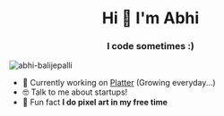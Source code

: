 <h1 align="center">Hi 👋 I'm Abhi</h1>
<h3 align="center">I code sometimes :)</h3>

<p align="left"> <img src="https://komarev.com/ghpvc/?username=abhi-balijepalli&label=Profile%20views&color=0e75b6&style=flat" alt="abhi-balijepalli" /> </p>

- 🙌 Currently working on [Platter](https://www.joinplatter.com) (Growing everyday...)
- 🤓 Talk to me about startups!
- 🤠 Fun fact **I do pixel art in my free time**
